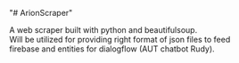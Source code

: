 "# ArionScraper" 

A web scraper built with python and beautifulsoup. </br>
Will be utilized for providing right format of json files to feed </br>
firebase and entities for dialogflow (AUT chatbot Rudy).